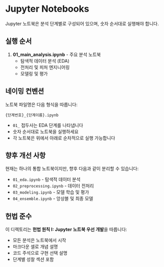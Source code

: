 # Jupyter Notebooks

Jupyter 노트북은 분석 단계별로 구성되어 있으며, 숫자 순서대로 실행해야 합니다.

## 실행 순서

1. **01_main_analysis.ipynb** - 주요 분석 노트북
   - 탐색적 데이터 분석 (EDA)
   - 전처리 및 피처 엔지니어링
   - 모델링 및 평가

## 네이밍 컨벤션

노트북 파일명은 다음 형식을 따릅니다:
```
{단계번호}_{단계이름}.ipynb
```

- `01_` 접두사는 EDA 단계를 나타냅니다
- 숫자 순서대로 노트북을 실행하세요
- 각 노트북은 위에서 아래로 순차적으로 실행 가능합니다

## 향후 개선 사항

현재는 하나의 통합 노트북이지만, 향후 다음과 같이 분리할 수 있습니다:
- `01_eda.ipynb` - 탐색적 데이터 분석
- `02_preprocessing.ipynb` - 데이터 전처리
- `03_modeling.ipynb` - 모델 학습 및 평가
- `04_ensemble.ipynb` - 앙상블 및 최종 모델

## 헌법 준수

이 디렉토리는 **헌법 원칙 I: Jupyter 노트북 우선 개발**을 따릅니다:
- 모든 분석은 노트북에서 시작
- 마크다운 셀로 개념 설명
- 코드 주석으로 구현 선택 설명
- 단계별 성찰 섹션 포함